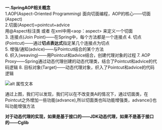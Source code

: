 **一.SpringAOP相关概念**  
1.AOP(Aspect-Oriented Programming) 面向切面编程，AOP的核心——切面(Aspect)  
2.切面(Aspect)=pointcut+advice  
用@Aspect标注类 或者 在xml中用<aop：aspect> 来定义一个切面  
3. 连接点(Join Point)——在Spring中，每个方法都是一个连接点
4. 切点(Pointcut)——通过**切点表达式**指定某几个连接点为切点  
5. 增强/通知(advice)——与Pointcut结合的某个方法  
6. 织入(weaving)——用Pointcut和advice结合，创建代理对象的过程
7. AOP Proxy——Spring通过动态代理创建的动态代理类，结合了Pointcut和advice的代码逻辑 
8. 目标对象(Target)——动态代理对象，织入了Pointcut和advice的代码逻辑  


   ![alt 属性文本](picture/img.png)  
 


通过上图，我们可以发现，我们可以在不改变类A的情况下，通过切面类，在Pointcut之外增加一些功能(advance),所以切面类也叫功能增强类，advance()也叫功能增强方法

**对于动态代理的实现，如果是基于接口的——JDK动态代理，如果不是基于接口的——Cglib**


